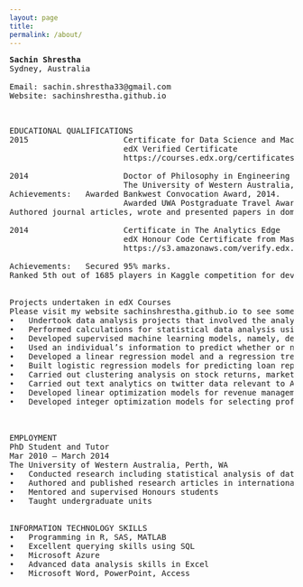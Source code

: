 ```yaml
---
layout: page
title:
permalink: /about/
---
```

<pre>
<b>Sachin Shrestha</b>
Sydney, Australia

Email: sachin.shrestha33@gmail.com
Website: sachinshrestha.github.io
<pre>


EDUCATIONAL QUALIFICATIONS
2015					Certificate for Data Science and Machine Learning Essentials
						edX Verified Certificate
						https://courses.edx.org/certificates/user/2982392/course/course-v1:Microsoft+DAT203x+1T2016

2014					Doctor of Philosophy in Engineering
						The University of Western Australia, Perth
Achievements:	Awarded Bankwest Convocation Award, 2014.
						Awarded UWA Postgraduate Travel Award, 2012.
Authored journal articles, wrote and presented papers in domestic and international conferences.

2014					Certificate in The Analytics Edge
						edX Honour Code Certificate from Massachusetts Institute of Technology
						https://s3.amazonaws.com/verify.edx.org/downloads/0935f131aaf84d31835667b74a965db0/Certificate.pdf

Achievements: 	Secured 95% marks.
Ranked 5th out of 1685 players in Kaggle competition for developing a machine learning model for predicting happiness. Raw data from ‘Show of Hands’, a polling app for use on mobile devices and the web, was used to see what aspects and characteristics of people's lives predict happiness. In this problem, data from thousands of users and one hundred different questions was used to see which responses predict happiness.


Projects undertaken in edX Courses
Please visit my website sachinshrestha.github.io to see some of my projects
•	Undertook data analysis projects that involved the analysis of unstructured, semi-structured and structured data, cleaning and preparation of data, developing statistical and machine learning models, training, testing and validating the statistical/machine learning models.
•	Performed calculations for statistical data analysis using SAS and SAS/SQL – performed descriptive evaluation of data, correlations, inferential analyses, comparative tests, hypothesis tests, parametric and non-parametric analyses and created reports.
•	Developed supervised machine learning models, namely, decision tree and artificial neural network models in R to classify cancer patients into high-risk, medium-risk and low-risk patients.
•	Used an individual’s information to predict whether or not the person earns more than $50,000 per year. The source of the data was Census Data for Earnings, 2010. For the purpose of solving this problem, I built a logistic regression model, a CART model, a CART model with cross-validation, and a random forest model and compared their accuracies to choose the best model.
•	Developed a linear regression model and a regression tree model for predicting life-expectancy using publicly available census data and analysed predictions.
•	Built logistic regression models for predicting loan repayment, and for the prediction of business failure.
•	Carried out clustering analysis on stock returns, market segmentation for airlines, and for predicting medical costs.
•	Carried out text analytics on twitter data relevant to Apple iPhone 5C in order to assess consumer sentiment associated with the product.
•	Developed linear optimization models for revenue management, investment management under taxation and, outsourcing decision on textile production.
•	Developed integer optimization models for selecting profitable hotel sites, assigning sales regions for pharmaceutical company and, optimizing sales channels for organic farm products.



EMPLOYMENT
PhD Student and Tutor					
Mar 2010 – March 2014
The University of Western Australia, Perth, WA
•	Conducted research including statistical analysis of data
•	Authored and published research articles in international journals; presented research papers in international conferences
•	Mentored and supervised Honours students
•	Taught undergraduate units


INFORMATION TECHNOLOGY SKILLS
•	Programming in R, SAS, MATLAB						
•	Excellent querying skills using SQL
•	Microsoft Azure
•	Advanced data analysis skills in Excel
•	Microsoft Word, PowerPoint, Access






</pre>
